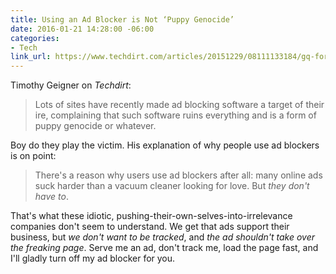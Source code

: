 ```yaml
---
title: Using an Ad Blocker is Not ‘Puppy Genocide’
date: 2016-01-21 14:28:00 -06:00
categories:
- Tech
link_url: https://www.techdirt.com/articles/20151229/08111133184/gq-forbes-go-after-adblocker-users-rather-than-their-own-shitty-advertising-inventory.shtml
---
```


Timothy Geigner on *Techdirt*:

> Lots of sites have recently made ad blocking software a target of their ire, complaining that such software ruins everything and is a form of puppy genocide or whatever.

Boy do they play the victim. His explanation of why people use ad blockers is on point: 

> There's a reason why users use ad blockers after all: many online ads suck harder than a vacuum cleaner looking for love. But *they don't have to*.

That's what these idiotic, pushing-their-own-selves-into-irrelevance companies don't seem to understand. We get that ads support their business, but *we don't want to be tracked*, and *the ad shouldn't take over the freaking page*.  Serve me an ad, don't track me, load the page fast, and I'll gladly turn off my ad blocker for you. 

